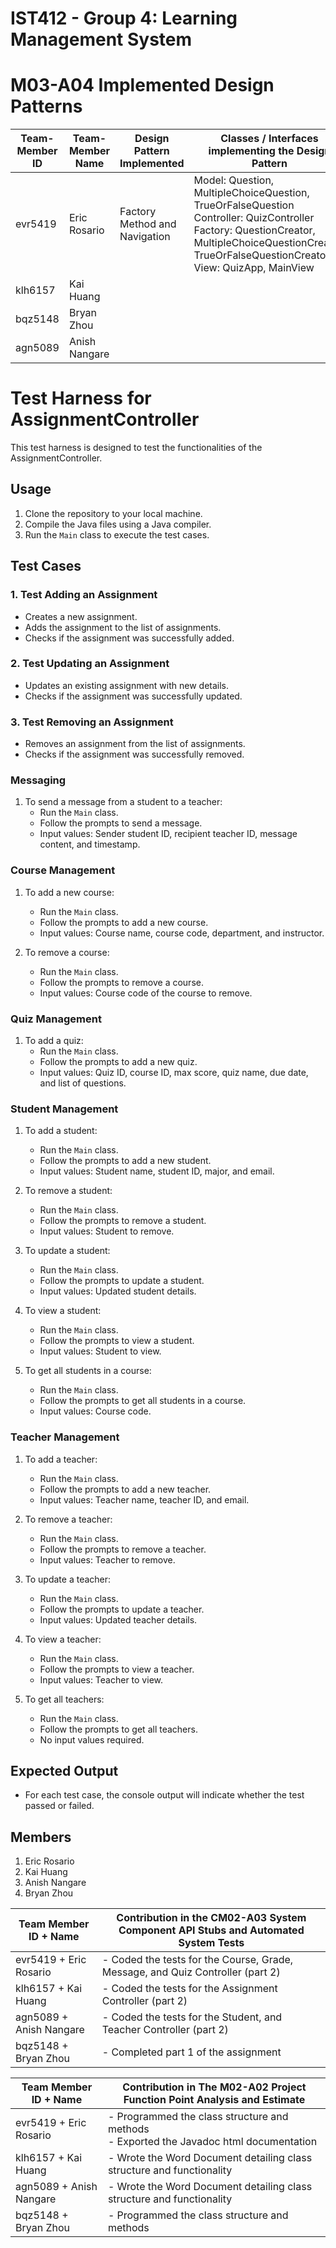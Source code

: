 # IST412 - Group 4: Learning Management System

# M03-A04 Implemented Design Patterns 

| Team-Member ID | Team-Member Name | Design Pattern Implemented    | Classes / Interfaces implementing the Design Pattern                                                                                                                                               |
| -------------- | ---------------- | ----------------------------- | -------------------------------------------------------------------------------------------------------------------------------------------------------------------------------------------------- |
| evr5419        | Eric Rosario     | Factory Method and Navigation | Model: Question, MultipleChoiceQuestion, TrueOrFalseQuestion<br>Controller: QuizController<br>Factory: QuestionCreator, MultipleChoiceQuestionCreator, TrueOrFalseQuestionCreator<br>View: QuizApp, MainView |
| klh6157        | Kai Huang        |                               |                                                                                                                                                                                                    |
| bqz5148        | Bryan Zhou       |                               |                                                                                                                                                                                                    |
| agn5089        | Anish Nangare    |                               |  


# Test Harness for AssignmentController

This test harness is designed to test the functionalities of the AssignmentController.

## Usage

1. Clone the repository to your local machine.
2. Compile the Java files using a Java compiler.
3. Run the `Main` class to execute the test cases.

## Test Cases

### 1. Test Adding an Assignment

- Creates a new assignment.
- Adds the assignment to the list of assignments.
- Checks if the assignment was successfully added.

### 2. Test Updating an Assignment

- Updates an existing assignment with new details.
- Checks if the assignment was successfully updated.

### 3. Test Removing an Assignment

- Removes an assignment from the list of assignments.
- Checks if the assignment was successfully removed.

### Messaging
1. To send a message from a student to a teacher:
    - Run the `Main` class.
    - Follow the prompts to send a message.
    - Input values: Sender student ID, recipient teacher ID, message content, and timestamp.

### Course Management
1. To add a new course:
    - Run the `Main` class.
    - Follow the prompts to add a new course.
    - Input values: Course name, course code, department, and instructor.

2. To remove a course:
    - Run the `Main` class.
    - Follow the prompts to remove a course.
    - Input values: Course code of the course to remove.

### Quiz Management
1. To add a quiz:
    - Run the `Main` class.
    - Follow the prompts to add a new quiz.
    - Input values: Quiz ID, course ID, max score, quiz name, due date, and list of questions.

### Student Management
1. To add a student:
    - Run the `Main` class.
    - Follow the prompts to add a new student.
    - Input values: Student name, student ID, major, and email.

2. To remove a student:
    - Run the `Main` class.
    - Follow the prompts to remove a student.
    - Input values: Student to remove.

3. To update a student:
    - Run the `Main` class.
    - Follow the prompts to update a student.
    - Input values: Updated student details.

4. To view a student:
    - Run the `Main` class.
    - Follow the prompts to view a student.
    - Input values: Student to view.

5. To get all students in a course:
    - Run the `Main` class.
    - Follow the prompts to get all students in a course.
    - Input values: Course code.

### Teacher Management
1. To add a teacher:
    - Run the `Main` class.
    - Follow the prompts to add a new teacher.
    - Input values: Teacher name, teacher ID, and email.

2. To remove a teacher:
    - Run the `Main` class.
    - Follow the prompts to remove a teacher.
    - Input values: Teacher to remove.

3. To update a teacher:
    - Run the `Main` class.
    - Follow the prompts to update a teacher.
    - Input values: Updated teacher details.

4. To view a teacher:
    - Run the `Main` class.
    - Follow the prompts to view a teacher.
    - Input values: Teacher to view.

5. To get all teachers:
    - Run the `Main` class.
    - Follow the prompts to get all teachers.
    - No input values required.

## Expected Output

- For each test case, the console output will indicate whether the test passed or failed.

## Members

1. Eric Rosario
2. Kai Huang
3. Anish Nangare
4. Bryan Zhou

| Team Member ID + Name   |  Contribution in the CM02-A03 System Component API Stubs and Automated System Tests       |
| ----------------------- |  -----------------------------------------------------------------------------------------|
| evr5419 + Eric Rosario  | - Coded the tests for the Course, Grade, Message, and Quiz Controller (part 2) |
| klh6157 + Kai Huang     | - Coded the tests for the Assignment Controller (part 2)                    |
| agn5089 + Anish Nangare | - Coded the tests for the Student, and Teacher Controller (part 2)                     |
| bqz5148 + Bryan Zhou    | - Completed part 1 of the assignment  

| Team Member ID + Name   |  Contribution in The M02-A02 Project Function Point Analysis and Estimate                 |
| ----------------------- |  -----------------------------------------------------------------------------------------|
| evr5419 + Eric Rosario  | - Programmed the class structure and methods<br>- Exported the Javadoc html documentation |
| klh6157 + Kai Huang     | - Wrote the Word Document detailing class structure and functionality                     |
| agn5089 + Anish Nangare | - Wrote the Word Document detailing class structure and functionality                     |
| bqz5148 + Bryan Zhou    | - Programmed the class structure and methods                                              |

